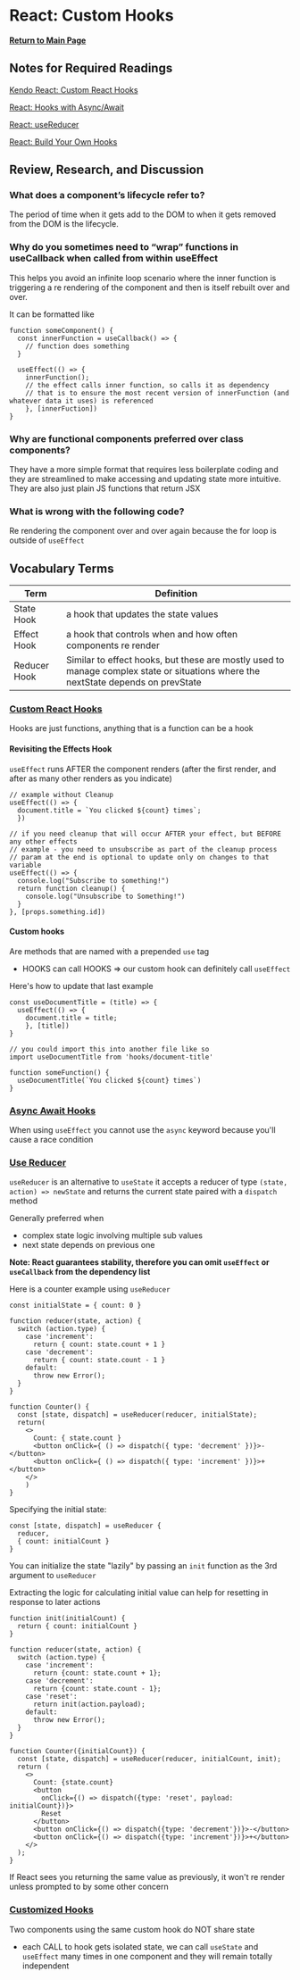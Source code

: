 # React: Custom Hooks

**[Return to Main Page](https://annethor.github.io/reading-notes/)**

## Notes for Required Readings

[Kendo React: Custom React Hooks](#custom-react-hooks)

[React: Hooks with Async/Await](#async-await-hooks)

[React: useReducer](#use-reducer)

[React: Build Your Own Hooks](#customized-hooks)

## Review, Research, and Discussion

### What does a component’s lifecycle refer to?

The period of time when it gets add to the DOM to when it gets removed from the DOM is the lifecycle.

### Why do you sometimes need to “wrap” functions in useCallback when called from within useEffect

This helps you avoid an infinite loop scenario where the inner function is triggering a re rendering of the component and then is itself rebuilt over and over.

It can be formatted like

```JSX
function someComponent() {
  const innerFunction = useCallback() => {
    // function does something
  }

  useEffect(() => {
    innerFunction();
    // the effect calls inner function, so calls it as dependency
    // that is to ensure the most recent version of innerFunction (and whatever data it uses) is referenced
    }, [innerFuction])
}
```
### Why are functional components preferred over class components?

They have a more simple format that requires less boilerplate coding and they are streamlined to make accessing and updating state more intuitive. They are also just plain JS functions that return JSX

### What is wrong with the following code?

Re rendering the component over and over again because the for loop is outside of `useEffect`

## Vocabulary Terms

Term | Definition
---- | ----------
State Hook | a hook that updates the state values
Effect Hook | a hook that controls when and how often components re render
Reducer Hook | Similar to effect hooks, but these are mostly used to manage complex state or situations where the nextState depends on prevState

### **[Custom React Hooks](https://www.telerik.com/kendo-react-ui/react-hooks-guide/#toc-custom-react-hooks)**

Hooks are just functions, anything that is a function can be a hook

#### Revisiting the Effects Hook

`useEffect` runs AFTER the component renders (after the first render, and after as many other renders as you indicate)

```JSX
// example without Cleanup
useEffect(() => {
  document.title = `You clicked ${count} times`;
  })

// if you need cleanup that will occur AFTER your effect, but BEFORE any other effects
// example - you need to unsubscribe as part of the cleanup process
// param at the end is optional to update only on changes to that variable
useEffect(() => {
  console.log("Subscribe to something!")
  return function cleanup() {
    console.log("Unsubscribe to Something!")
  }
}, [props.something.id])
```

#### Custom hooks

Are methods that are named with a prepended `use` tag
- HOOKS can call HOOKS => our custom hook can definitely call `useEffect`

Here's how to update that last example
```JSX
const useDocumentTitle = (title) => {
  useEffect(() => {
    document.title = title;
    }, [title])
}

// you could import this into another file like so
import useDocumentTitle from 'hooks/document-title'

function someFunction() {
  useDocumentTitle(`You clicked ${count} times`)
}
```

### **[Async Await Hooks](https://dev.to/vinodchauhan7/react-hooks-with-async-await-1n9g)**

When using `useEffect` you cannot use the `async` keyword because you'll cause a race condition

### **[Use Reducer](https://reactjs.org/docs/hooks-reference.html#usereducer)**

`useReducer` is an alternative to `useState` it accepts a reducer of type `(state, action) => newState` and returns the current state paired with a `dispatch` method

Generally preferred when
- complex state logic involving multiple sub values
- next state depends on previous one

**Note: React guarantees stability, therefore you can omit `useEffect` or `useCallback` from the dependency list**

Here is a counter example using `useReducer`

```JSX
const initialState = { count: 0 }

function reducer(state, action) {
  switch (action.type) {
    case 'increment':
      return { count: state.count + 1 }
    case 'decrement':
      return { count: state.count - 1 }
    default:
      throw new Error();
  }
}

function Counter() {
  const [state, dispatch] = useReducer(reducer, initialState);
  return(
    <>
      Count: { state.count }
      <button onClick={ () => dispatch({ type: 'decrement' })}>-</button>
      <button onClick={ () => dispatch({ type: 'increment' })}>+</button>
    </>
    )
}
```

Specifying the initial state:

```JSX
const [state, dispatch] = useReducer {
  reducer,
  { count: initialCount }
}
```

You can initialize the state "lazily" by passing an `init` function as the 3rd argument to `useReducer`

Extracting the logic for calculating initial value can help for resetting in response to later actions

```JSX
function init(initialCount) {
  return { count: initialCount }
}

function reducer(state, action) {
  switch (action.type) {
    case 'increment':
      return {count: state.count + 1};
    case 'decrement':
      return {count: state.count - 1};
    case 'reset':
      return init(action.payload);
    default:
      throw new Error();
  }
}

function Counter({initialCount}) {
  const [state, dispatch] = useReducer(reducer, initialCount, init);
  return (
    <>
      Count: {state.count}
      <button
        onClick={() => dispatch({type: 'reset', payload: initialCount})}>
        Reset
      </button>
      <button onClick={() => dispatch({type: 'decrement'})}>-</button>
      <button onClick={() => dispatch({type: 'increment'})}>+</button>
    </>
  );
}
```

If React sees you returning the same value as previously, it won't re render unless prompted to by some other concern

### **[Customized Hooks](https://reactjs.org/docs/hooks-custom.html)**

Two components using the same custom hook do NOT share state
- each CALL to hook gets isolated state, we can call `useState` and `useEffect` many times in one component and they will remain totally independent
